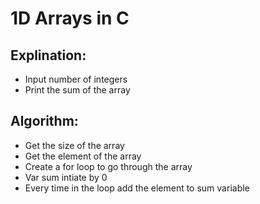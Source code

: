 # 1D Arrays in C
 ## Explination:
 
 - Input number of integers
 - Print the sum of the array 
 
 ## Algorithm:
 
 - Get the size of the array 
 - Get the element of the array
 - Create a for loop to go through the array
 - Var sum intiate by 0 
 - Every time in the loop add the element to sum variable
